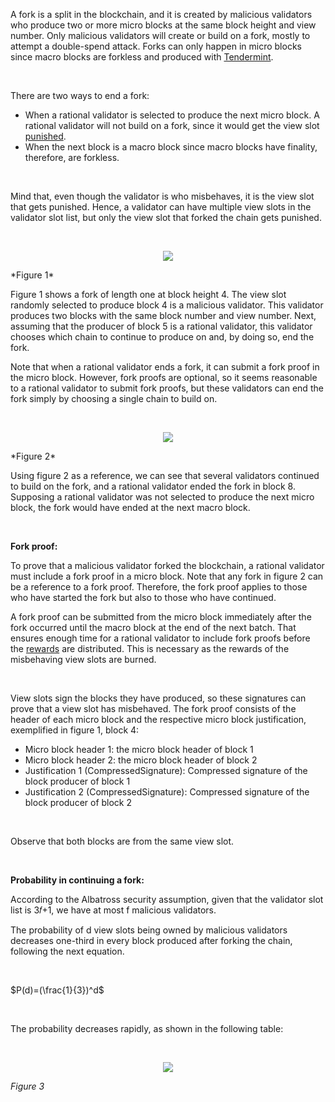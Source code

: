 A fork is a split in the blockchain, and it is created by malicious validators who produce two or more micro blocks at the same block height and view number. Only malicious validators will create or build on a fork, mostly to attempt a double-spend attack. Forks can only happen in micro blocks since macro blocks are forkless and produced with [Tendermint]().

<br/>

There are two ways to end a fork:

- When a rational validator is selected to produce the next micro block. A rational validator will not build on a fork, since it would get the view slot [punished]().
- When the next block is a macro block since macro blocks have finality, therefore, are forkless.

<br/>

Mind that, even though the validator is who misbehaves, it is the view slot that gets punished. Hence, a validator can have multiple view slots in the validator slot list, but only the view slot that forked the chain gets punished.

<br/>

<p align="center">
  <img src="https://i.postimg.cc/nVjdXGGV/forking-drawio.png"/>
</p>
*Figure 1*

<br/>

Figure 1 shows a fork of length one at block height 4. The view slot randomly selected to produce block 4 is a malicious validator. This validator produces two blocks with the same block number and view number. Next, assuming that the producer of block 5 is a rational validator, this validator chooses which chain to continue to produce on and, by doing so, end the fork.

Note that when a rational validator ends a fork, it can submit a fork proof in the micro block. However, fork proofs are optional, so it seems reasonable to a rational validator to submit fork proofs, but these validators can end the fork simply by choosing a single chain to build on.

<br/>

<p align="center">
  <img src="https://i.postimg.cc/cH6FMRqm/forking-2-drawio.png"/>
</p>
*Figure 2*

<br/>

Using figure 2 as a reference, we can see that several validators continued to build on the fork, and a rational validator ended the fork in block 8. Supposing a rational validator was not selected to produce the next micro block, the fork would have ended at the next macro block.

<br/>

**Fork proof:**

To prove that a malicious validator forked the blockchain, a rational validator must include a fork proof in a micro block. Note that any fork in figure 2 can be a reference to a fork proof. Therefore, the fork proof applies to those who have started the fork but also to those who have continued.

A fork proof can be submitted from the micro block immediately after the fork occurred until the macro block at the end of the next batch. That ensures enough time for a rational validator to include fork proofs before the [rewards]() are distributed. This is necessary as the rewards of the misbehaving view slots are burned.

<br/>

View slots sign the blocks they have produced, so these signatures can prove that a view slot has misbehaved. The fork proof consists of the header of each micro block and the respective micro block justification, exemplified in figure 1, block 4:

- Micro block header 1: the micro block header of block 1
- Micro block header 2: the micro block header of block 2
- Justification 1 (CompressedSignature): Compressed signature of the block producer of block 1
- Justification 2 (CompressedSignature): Compressed signature of the block producer of block 2

<br/>

Observe that both blocks are from the same view slot.

<br/>

**Probability in continuing a fork:**

According to the Albatross security assumption, given that the validator slot list is 3𝑓+1, we have at most f malicious validators.

The probability of d view slots being owned by malicious validators decreases one-third in every block produced after forking the chain, following the next equation.

<br/>

$P(d)=(\frac{1}{3})^d$

<br/>

The probability decreases rapidly, as shown in the following table:

<br/>

<p align="center">
  <img src="https://i.postimg.cc/qq3QWpv6/probability-drawio.png"/>
</p>

*Figure 3*
